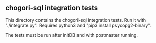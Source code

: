 ## chogori-sql integration tests

This directory contains the chogori-sql integration tests. Run it with "./integrate.py". Requires python3 and 
"pip3 install psycopg2-binary".

The tests must be run after initDB and with postmaster running.
